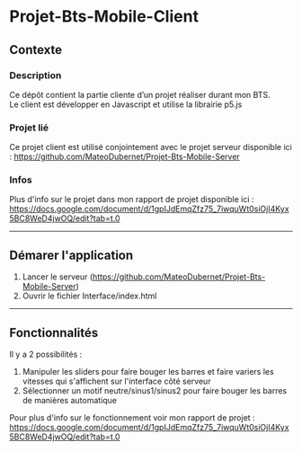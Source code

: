 ﻿# Projet-Bts-Mobile-Client

## Contexte

### Description
Ce dépôt contient la partie cliente d’un projet réaliser durant mon BTS.\
Le client est développer en Javascript et utilise la librairie p5.js

### Projet lié
Ce projet client est utilisé conjointement avec le projet serveur disponible ici :
https://github.com/MateoDubernet/Projet-Bts-Mobile-Server

### Infos
Plus d'info sur le projet dans mon rapport de projet disponible ici :
https://docs.google.com/document/d/1gpIJdEmqZfz75_7iwquWt0siOjI4Kyx5BC8WeD4jwOQ/edit?tab=t.0

---

## Démarer l'application
1. Lancer le serveur (https://github.com/MateoDubernet/Projet-Bts-Mobile-Server)
2. Ouvrir le fichier Interface/index.html

---

## Fonctionnalités
Il y a 2 possibilités :
1. Manipuler les sliders pour faire bouger les barres et faire variers les vitesses qui s'affichent sur l'interface côté serveur
2. Sélectionner un motif neutre/sinus1/sinus2 pour faire bouger les barres de manières automatique

Pour plus d'info sur le fonctionnement voir mon rapport de projet :
https://docs.google.com/document/d/1gpIJdEmqZfz75_7iwquWt0siOjI4Kyx5BC8WeD4jwOQ/edit?tab=t.0





